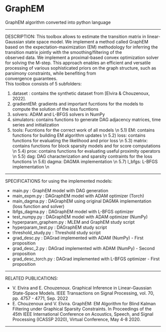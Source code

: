 # GraphEM
GraphEM algorithm converted into python language

------------------------------------------------------------------------------------
DESCRIPTION:
This toolbox allows to estimate the transition matrix in linear-Gaussian state space model. 
We implement a method called GraphEM based on the expectation-maximization (EM) 
methodology for inferring the transition matrix jointly with the smoothing/filtering of the  
observed data. We implement a proximal-based convex optimization solver  for solving the 
M-step. This approach enables an efficient and versatile processing of various sophisticated 
priors on the graph structure, such as parsimony constraints, while benefiting from  
convergence guarantees.  
This toolbox consists of 5 subfolders:
1) dataset  : contains the synthetic dataset from [Elvira & Chouzenoux, 2022]. 
2) gradientEM: gradients and important fucntions for the models to compute the solution of the loss fucntions
3) solvers: ADAM and L-BFGS solvers in NumPy
4) simulators: contains functions to generate DAG adjacency matrices, time series and initialization
5) tools: Fucntions for the correct work of all models \n
    5.1) EM: contains functions for building EM algorithm updates \n
    5.2) loss: contains functions for evaluating the likelihood and prior loss \n
    5.3) matrix: contains functions for block sparsity models and for score computations \n
    5.4) prox: contains functions for evaluating useful proximity operators \n
    5.5) dag: DAG characterization and sparsity contraints for the loss functions \n
    5.6) dagma: DAGMA implementation \n
    5.7) l_bfgs: L-BFGS implementation \n
------------------------------------------------------------------------------------
SPECIFICATIONS for using the implemented models:
* main.py : GraphEM model with DAG generation
* main_expm.py : DAGraphEM model with ADAM optimizer (Torch)
* main_dagma.py : DAGraphEM using original DAGMA implementation (loss function and solver) 
* lbfgs_dagma.py : DAGraphEM model with L-BFGS optimizer
* test_numpy.py : DAGraphEM model with ADAM optimizer (NumPy)
* hyperparam_graphem.py : MLEM and GraphEM study script
* hyperparam_test.py : DAGraphEM study script
* threshold_study.py : Threshold study script
* grad_desc.py : DAGrad implemented with ADAM (NumPy) - First proposition
* grad_desc_2.py : DAGrad implemented with ADAM (NumPy) - Second proposition
* grad_desc_torch.py : DAGrad implemented with L-BFGS optimizer - First proposition

------------------------------------------------------------------------------------
RELATED PUBLICATIONS:
 * V. Elvira and E. Chouzenoux. Graphical Inference in Linear-Gaussian State-Space Models. IEEE Transactions on Signal Processing, vol. 70, pp. 4757 - 4771, Sep. 2022
 * E. Chouzenoux and V. Elvira.  GraphEM: EM Algorithm for Blind Kalman Filtering under Graphical Sparsity Constraints. In Proceedings of the 45th IEEE International Conference on Acoustics, Speech, and Signal Processing (ICASSP 2020), Virtual Conference, May 4-8 2020.
---------
